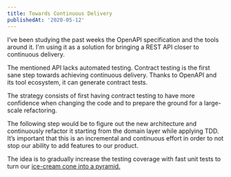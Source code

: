 ```yaml
---
title: Towards Continuous Delivery
publishedAt: '2020-05-12'
---
```


I’ve been studying the past weeks the OpenAPI specification and the tools around it. I'm using it as a solution for bringing a REST API closer to continuous delivery.

The mentioned API lacks automated testing. Contract testing is the first sane step towards achieving continuous delivery. Thanks to OpenAPI and its tool ecosystem, it can generate contract tests.

The strategy consists of first having contract testing to have more confidence when changing the code and to prepare the ground for a large-scale refactoring.

The following step would be to figure out the new architecture and continuously refactor it starting from the domain layer while applying TDD. It’s important that this is an incremental and continuous effort in order to not stop our ability to add features to our product.

The idea is to gradually increase the testing coverage with fast unit tests to turn our [ice-cream cone into a pyramid.](https://watirmelon.blog/melon-of-knowledge/testing-pyramids/)